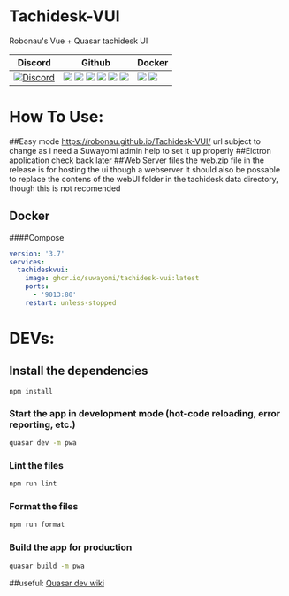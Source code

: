 # Tachidesk-VUI

Robonau's Vue + Quasar tachidesk UI

| Discord                                                                                                                                                    | Github                                                                                                                                                                                                                                                                                                                                                                                                                                    | Docker                                                                                                                          |
| ---------------------------------------------------------------------------------------------------------------------------------------------------------- | ----------------------------------------------------------------------------------------------------------------------------------------------------------------------------------------------------------------------------------------------------------------------------------------------------------------------------------------------------------------------------------------------------------------------------------------- | ------------------------------------------------------------------------------------------------------------------------------- |
| [![Discord](https://img.shields.io/discord/801021177333940224.svg?label=discord&labelColor=7289da&color=2c2f33&style=flat)](https://discord.gg/DDZdqZWaHA) | ![](https://img.shields.io/github/stars/Suwayomi/Tachidesk-VUI.svg) ![](https://img.shields.io/github/forks/Suwayomi/Tachidesk-VUI.svg) ![](https://img.shields.io/github/tag/Suwayomi/Tachidesk-VUI.svg) ![](https://img.shields.io/github/release/Suwayomi/Tachidesk-VUI.svg) ![](https://img.shields.io/github/issues/Suwayomi/Tachidesk-VUI.svg) ![](https://github.com/Suwayomi/Tachidesk-VUI/actions/workflows/build.yml/badge.svg) | ![](https://ghcr-badge.deta.dev/suwayomi/tachidesk-vui/latest_tag) ![](https://ghcr-badge.deta.dev/suwayomi/tachidesk-vui/size) |

# How To Use:

##Easy mode
https://robonau.github.io/Tachidesk-VUI/
url subject to change as i need a Suwayomi admin help to set it up properly
##Elctron application
check back later
##Web Server files
the web.zip file in the release is for hosting the ui though a webserver
it should also be possable to replace the contens of the webUI folder in the tachidesk data directory, though this is not recomended

## Docker

####Compose

```yaml
version: '3.7'
services:
  tachideskvui:
    image: ghcr.io/suwayomi/tachidesk-vui:latest
    ports:
      - '9013:80'
    restart: unless-stopped
```

# DEVs:

## Install the dependencies

```
npm install
```

### Start the app in development mode (hot-code reloading, error reporting, etc.)

```bash
quasar dev -m pwa
```

### Lint the files

```bash
npm run lint
```

### Format the files

```bash
npm run format
```

### Build the app for production

```bash
quasar build -m pwa
```

##useful:
[Quasar dev wiki](https://quasar.dev/)
